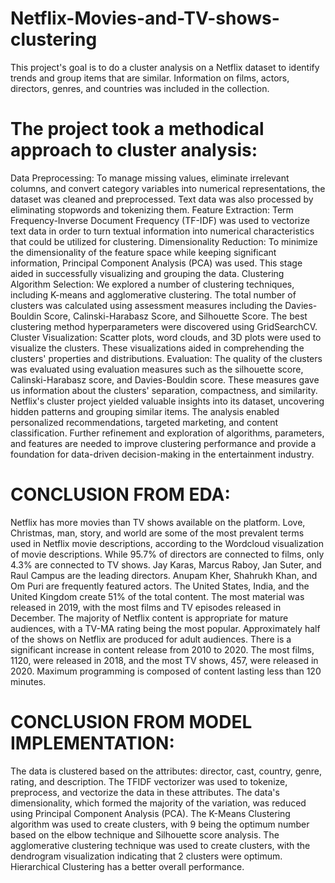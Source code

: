# Netflix-Movies-and-TV-shows-clustering
This project's goal is to do a cluster analysis on a Netflix dataset to identify trends and group items that are similar. Information on films, actors, directors, genres, and countries was included in the collection.

# The project took a methodical approach to cluster analysis:

Data Preprocessing: To manage missing values, eliminate irrelevant columns, and convert category variables into numerical representations, the dataset was cleaned and preprocessed. Text data was also processed by eliminating stopwords and tokenizing them. Feature Extraction: Term Frequency-Inverse Document Frequency (TF-IDF) was used to vectorize text data in order to turn textual information into numerical characteristics that could be utilized for clustering. Dimensionality Reduction: To minimize the dimensionality of the feature space while keeping significant information, Principal Component Analysis (PCA) was used. This stage aided in successfully visualizing and grouping the data. Clustering Algorithm Selection: We explored a number of clustering techniques, including K-means and agglomerative clustering. The total number of clusters was calculated using assessment measures including the Davies-Bouldin Score, Calinski-Harabasz Score, and Silhouette Score. The best clustering method hyperparameters were discovered using GridSearchCV. Cluster Visualization: Scatter plots, word clouds, and 3D plots were used to visualize the clusters. These visualizations aided in comprehending the clusters' properties and distributions. Evaluation: The quality of the clusters was evaluated using evaluation measures such as the silhouette score, Calinski-Harabasz score, and Davies-Bouldin score. These measures gave us information about the clusters' separation, compactness, and similarity. Netflix's cluster project yielded valuable insights into its dataset, uncovering hidden patterns and grouping similar items. The analysis enabled personalized recommendations, targeted marketing, and content classification. Further refinement and exploration of algorithms, parameters, and features are needed to improve clustering performance and provide a foundation for data-driven decision-making in the entertainment industry.

# CONCLUSION FROM EDA:
Netflix has more movies than TV shows available on the platform. Love, Christmas, man, story, and world are some of the most prevalent terms used in Netflix movie descriptions, according to the Wordcloud visualization of movie descriptions. While 95.7% of directors are connected to films, only 4.3% are connected to TV shows. Jay Karas, Marcus Raboy, Jan Suter, and Raul Campus are the leading directors. Anupam Kher, Shahrukh Khan, and Om Puri are frequently featured actors. The United States, India, and the United Kingdom create 51% of the total content. The most material was released in 2019, with the most films and TV episodes released in December. The majority of Netflix content is appropriate for mature audiences, with a TV-MA rating being the most popular. Approximately half of the shows on Netflix are produced for adult audiences. There is a significant increase in content release from 2010 to 2020. The most films, 1120, were released in 2018, and the most TV shows, 457, were released in 2020. Maximum programming is composed of content lasting less than 120 minutes.

# CONCLUSION FROM MODEL IMPLEMENTATION:
The data is clustered based on the attributes: director, cast, country, genre, rating, and description. The TFIDF vectorizer was used to tokenize, preprocess, and vectorize the data in these attributes. The data's dimensionality, which formed the majority of the variation, was reduced using Principal Component Analysis (PCA). The K-Means Clustering algorithm was used to create clusters, with 9 being the optimum number based on the elbow technique and Silhouette score analysis. The agglomerative clustering technique was used to create clusters, with the dendrogram visualization indicating that 2 clusters were optimum. Hierarchical Clustering has a better overall performance.
